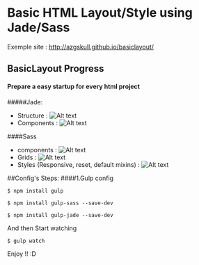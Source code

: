 # Basic HTML Layout/Style using Jade/Sass

Exemple site :
http://azgskull.github.io/basiclayout/
## BasicLayout Progress
#### Prepare a easy startup for every html project
#####Jade: 
* Structure : ![Alt text](http://progressed.io/bar/95?title=done)
* Components : ![Alt text](http://progressed.io/bar/50?title=done)

####Sass
* components  : ![Alt text](http://progressed.io/bar/50?title=done)
* Grids : ![Alt text](http://progressed.io/bar/100?title=done)
* Styles (Responsive, reset, default mixins) : ![Alt text](http://progressed.io/bar/80?title=done)

##Config's Steps:
####1.Gulp config

```
$ npm install gulp
```
```
$ npm install gulp-sass --save-dev
```
```
$ npm install gulp-jade --save-dev
```

And then Start watching
```
$ gulp watch
```

Enjoy !! :D
